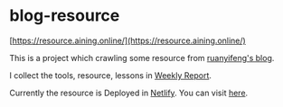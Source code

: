 # blog-resource

[https://resource.aining.online/](https://resource.aining.online/)

This is a project which crawling some resource from [ruanyifeng's blog](https://ruanyifeng.com/blog/).

I collect the tools, resource, lessons in [Weekly Report](https://www.ruanyifeng.com/blog/weekly/). 

Currently the resource is Deployed in [Netlify](https://www.netlify.com/). You can visit [here](https://resource.aining.online/).
